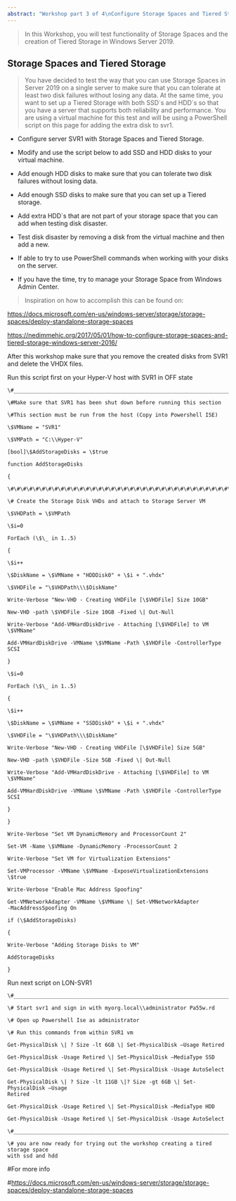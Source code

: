 ```yaml
---
abstract: "Workshop part 3 of 4\nConfigure Storage Spaces and Tiered Storage Windows Server 2019"
---
```


>   In this Workshop, you will test functionality of Storage Spaces and the
>   creation of Tiered Storage in Windows Server 2019.

Storage Spaces and Tiered Storage
---------------------------------

>   You have decided to test the way that you can use Storage Spaces in Server
>   2019 on a single server to make sure that you can tolerate at least two disk
>   failures without losing any data. At the same time, you want to set up a
>   Tiered Storage with both SSD´s and HDD´s so that you have a server that
>   supports both reliability and performance. You are using a virtual machine
>   for this test and will be using a PowerShell script on this page for adding
>   the extra disk to svr1.

-   Configure server SVR1 with Storage Spaces and Tiered Storage.

-   Modify and use the script below to add SSD and HDD disks to your virtual
    machine.

-   Add enough HDD disks to make sure that you can tolerate two disk failures
    without losing data.

-   Add enough SSD disks to make sure that you can set up a Tiered storage.

-   Add extra HDD´s that are not part of your storage space that you can add
    when testing disk disaster.

-   Test disk disaster by removing a disk from the virtual machine and then add
    a new.

-   If able to try to use PowerShell commands when working with your disks on
    the server.

-   If you have the time, try to manage your Storage Space from Windows Admin
    Center.

>   Inspiration on how to accomplish this can be found on:

<https://docs.microsoft.com/en-us/windows-server/storage/storage-spaces/deploy-standalone-storage-spaces>

<https://nedimmehic.org/2017/05/01/how-to-configure-storage-spaces-and-tiered-storage-windows-server-2016/>

After this workshop make sure that you remove the created disks from SVR1 and
delete the VHDX files.

Run this script first on your Hyper-V host with SVR1 in OFF state

	\#_____________________________________________________________________________________\_

	\#Make sure that SVR1 has been shut down before running this section

	\#This section must be run from the host (Copy into Powershell ISE)

	\$VMName = "SVR1"

	\$VMPath = "C:\\Hyper-V"

	[bool]\$AddStorageDisks = \$true

	function AddStorageDisks

	{

	\#\#\#\#\#\#\#\#\#\#\#\#\#\#\#\#\#\#\#\#\#\#\#\#\#\#\#\#\#\#\#\#\#\#\#\#\#\#\#\#\#\#\#\#\#\#\#\#\#\#\#\#\#\#\#\#\#\#\#\#\#\#\#

	\# Create the Storage Disk VHDs and attach to Storage Server VM

	\$VHDPath = \$VMPath

	\$i=0

	ForEach (\$\_ in 1..5)

	{

	\$i++

	\$DiskName = \$VMName + "HDDDisk0" + \$i + ".vhdx"

	\$VHDFile = "\$VHDPath\\\$DiskName"

	Write-Verbose "New-VHD - Creating VHDFile [\$VHDFile] Size 10GB"

	New-VHD -path \$VHDFile -Size 10GB -Fixed \| Out-Null

	Write-Verbose "Add-VMHardDiskDrive - Attaching [\$VHDFile] to VM \$VMName"

	Add-VMHardDiskDrive -VMName \$VMName -Path \$VHDFile -ControllerType SCSI

	}

	\$i=0

	ForEach (\$\_ in 1..5)

	{

	\$i++

	\$DiskName = \$VMName + "SSDDisk0" + \$i + ".vhdx"

	\$VHDFile = "\$VHDPath\\\$DiskName"

	Write-Verbose "New-VHD - Creating VHDFile [\$VHDFile] Size 5GB"

	New-VHD -path \$VHDFile -Size 5GB -Fixed \| Out-Null

	Write-Verbose "Add-VMHardDiskDrive - Attaching [\$VHDFile] to VM \$VMName"

	Add-VMHardDiskDrive -VMName \$VMName -Path \$VHDFile -ControllerType SCSI

	}

	}

	Write-Verbose "Set VM DynamicMemory and ProcessorCount 2"

	Set-VM -Name \$VMName -DynamicMemory -ProcessorCount 2

	Write-Verbose "Set VM for Virtualization Extensions"

	Set-VMProcessor -VMName \$VMName -ExposeVirtualizationExtensions \$true

	Write-Verbose "Enable Mac Address Spoofing"

	Get-VMNetworkAdapter -VMName \$VMName \| Set-VMNetworkAdapter
	-MacAddressSpoofing On

	if (\$AddStorageDisks)

	{

	Write-Verbose "Adding Storage Disks to VM"

	AddStorageDisks

	}
	
Run next script on LON-SVR1

	\#_____________________________________________________________________________\_

	\# Start svr1 and sign in with myorg.local\\administrator Pa55w.rd

	\# Open up Powershell Ise as administrator

	\# Run this commands from within SVR1 vm

	Get-PhysicalDisk \| ? Size -lt 6GB \| Set-PhysicalDisk –Usage Retired

	Get-PhysicalDisk -Usage Retired \| Set-PhysicalDisk –MediaType SSD

	Get-PhysicalDisk -Usage Retired \| Set-PhysicalDisk -Usage AutoSelect

	Get-PhysicalDisk \| ? Size -lt 11GB \|? Size -gt 6GB \| Set-PhysicalDisk –Usage
	Retired

	Get-PhysicalDisk -Usage Retired \| Set-PhysicalDisk –MediaType HDD

	Get-PhysicalDisk -Usage Retired \| Set-PhysicalDisk -Usage AutoSelect

	\#_____________________________________________________________________________\_

	\# you are now ready for trying out the workshop creating a tired storage space
	with ssd and hdd

\#For more info

\#https://docs.microsoft.com/en-us/windows-server/storage/storage-spaces/deploy-standalone-storage-spaces

